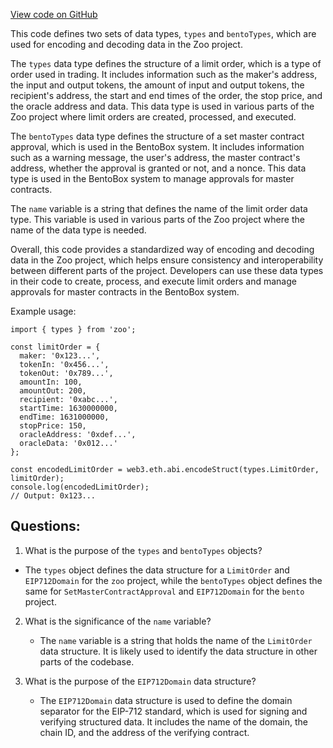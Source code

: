 [View code on GitHub](zoo-labs/zoo/blob/master/zdk/src/types/LimitOrderTypes.ts)

This code defines two sets of data types, `types` and `bentoTypes`, which are used for encoding and decoding data in the Zoo project. 

The `types` data type defines the structure of a limit order, which is a type of order used in trading. It includes information such as the maker's address, the input and output tokens, the amount of input and output tokens, the recipient's address, the start and end times of the order, the stop price, and the oracle address and data. This data type is used in various parts of the Zoo project where limit orders are created, processed, and executed.

The `bentoTypes` data type defines the structure of a set master contract approval, which is used in the BentoBox system. It includes information such as a warning message, the user's address, the master contract's address, whether the approval is granted or not, and a nonce. This data type is used in the BentoBox system to manage approvals for master contracts.

The `name` variable is a string that defines the name of the limit order data type. This variable is used in various parts of the Zoo project where the name of the data type is needed.

Overall, this code provides a standardized way of encoding and decoding data in the Zoo project, which helps ensure consistency and interoperability between different parts of the project. Developers can use these data types in their code to create, process, and execute limit orders and manage approvals for master contracts in the BentoBox system. 

Example usage:

```
import { types } from 'zoo';

const limitOrder = {
  maker: '0x123...',
  tokenIn: '0x456...',
  tokenOut: '0x789...',
  amountIn: 100,
  amountOut: 200,
  recipient: '0xabc...',
  startTime: 1630000000,
  endTime: 1631000000,
  stopPrice: 150,
  oracleAddress: '0xdef...',
  oracleData: '0x012...'
};

const encodedLimitOrder = web3.eth.abi.encodeStruct(types.LimitOrder, limitOrder);
console.log(encodedLimitOrder);
// Output: 0x123...
```
## Questions: 
 1. What is the purpose of the `types` and `bentoTypes` objects?
   - The `types` object defines the data structure for a `LimitOrder` and `EIP712Domain` for the `zoo` project, while the `bentoTypes` object defines the same for `SetMasterContractApproval` and `EIP712Domain` for the `bento` project.
   
2. What is the significance of the `name` variable?
   - The `name` variable is a string that holds the name of the `LimitOrder` data structure. It is likely used to identify the data structure in other parts of the codebase.

3. What is the purpose of the `EIP712Domain` data structure?
   - The `EIP712Domain` data structure is used to define the domain separator for the EIP-712 standard, which is used for signing and verifying structured data. It includes the name of the domain, the chain ID, and the address of the verifying contract.